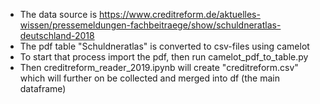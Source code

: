 - The data source is https://www.creditreform.de/aktuelles-wissen/pressemeldungen-fachbeitraege/show/schuldneratlas-deutschland-2018
- The pdf table "Schuldneratlas" is converted to csv-files using camelot 
- To start that process import the pdf, then run camelot_pdf_to_table.py
- Then creditreform_reader_2019.ipynb will create "creditreform.csv" which will further on be collected and merged into df (the main dataframe)
